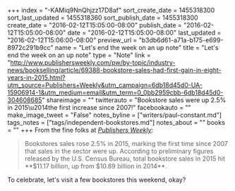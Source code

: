 +++
index = "-KAMiq9NnQhjzz17D8af"
sort_create_date = 1455318300
sort_last_updated = 1455318360
sort_publish_date = 1455318300
create_date = "2016-02-12T15:05:00-08:00"
publish_date = "2016-02-12T15:05:00-08:00"
date = "2016-02-12T15:05:00-08:00"
last_updated = "2016-02-12T15:06:00-08:00"
preview_url = "b3db6d61-a71a-b175-e699-8972c291b9cc"
name = "Let's end the week on an up note"
title = "Let's end the week on an up note"
type = "Note"
link = "http://www.publishersweekly.com/pw/by-topic/industry-news/bookselling/article/69388-bookstore-sales-had-first-gain-in-eight-years-in-2015.html?utm_source=Publishers+Weekly&utm_campaign=6db18d45d0-UA-15906914-1&utm_medium=email&utm_term=0_0bb2959cbb-6db18d45d0-304608685"
shareimage = ""
twitterauto = "Bookstore sales were up 2.5% in 2015\u2014the first increase since 2007!"
facebookauto = ""
make_image_tweet = "False"
notes_byline = ["writers/paul-constant.md"]
tags_notes = ["tags/independent-bookstores.md"]
notes_about = ""
books = ""
+++
From the fine folks at [*Publishers Weekly*](http://www.publishersweekly.com/pw/by-topic/industry-news/bookselling/article/69388-bookstore-sales-had-first-gain-in-eight-years-in-2015.html?utm_source=Publishers+Weekly&utm_campaign=6db18d45d0-UA-15906914-1&utm_medium=email&utm_term=0_0bb2959cbb-6db18d45d0-304608685):

<blockquote>Bookstores sales rose 2.5% in 2015, marking the first time since 2007 that sales in the sector were up. According to preliminary figures released by the U.S. Census Bureau, total bookstore sales in 2015 hit **$11.17 billion, up from $10.89 billion in 2014**.</blockquote>

To celebrate, let's visit a few bookstores this weekend, okay?